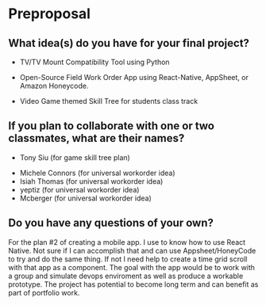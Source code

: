 # Preproposal

## What idea(s) do you have for your final project?

- TV/TV Mount Compatibility Tool using Python

- Open-Source Field Work Order App using React-Native, AppSheet, or Amazon Honeycode.

- Video Game themed Skill Tree for students class track

## If you plan to collaborate with one or two classmates, what are their names?

- Tony Siu (for game skill tree plan)<br/>

* Michele Connors (for universal workorder idea) <br/>
* Isiah Thomas (for universal workorder idea) <br/>
* yeptiz (for universal workorder idea) <br/>
* Mcberger (for universal workorder idea) <br/>

## Do you have any questions of your own?

For the plan #2 of creating a mobile app. I use to know how to use React Native. Not sure if I can accomplish that and can use Appsheet/HoneyCode to try and do the same thing. If not I need help to create a time grid scroll with that app as a component. The goal with the app would be to work with a group and simulate devops enviroment as well as produce a workable prototype. The project has potential to become long term and can benefit as part of portfolio work.
